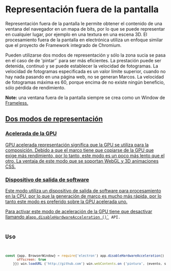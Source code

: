 # Representación fuera de la pantalla

Representación fuera de la pantalla le permite obtener el contenido de una ventana del navegador en un mapa de bits, por lo que se puede representar en cualquier lugar, por ejemplo en una textura en una escena 3D. El procesamiento fuera de la pantalla en electrónica utiliza un enfoque similar que el proyecto de Framework</a> integrado de Chromium.</p> 

Pueden utilizarse dos modos de representación y sólo la zona sucia se pasa en el caso de</code> de 'pintar'` para ser más eficientes. La prestación puede ser detenida, continuó y se puede establecer la velocidad de fotogramas. La velocidad de fotogramas especificada es un valor límite superior, cuando no hay nada pasando en una página web, no se generan Marcos. La velocidad de fotogramas máxima es 60, porque encima de no existe ningún beneficio, sólo pérdida de rendimiento.</p>

<p><strong>Note:</strong> una ventana fuera de la pantalla siempre se crea como un Window</a> de <a href="../api/frameless-window.md">Frameless.</p>

<h2>Dos modos de representación</h2>

<h3>Acelerada de la GPU</h3>

<p>GPU acelerada representación significa que la GPU se utiliza para la composición. Debido a que el marco tiene que copiarse de la GPU que exige más rendimiento, por lo tanto, este modo es un poco más lento que el otro. La ventaja de este modo que se soportan WebGL y 3D animaciones CSS.</p>

<h3>Dispositivo de salida de software</h3>

<p>Este modo utiliza un dispositivo de salida de software para procesamiento en la CPU, por lo que la generación de marco es mucho más rápida, por lo tanto este modo es preferido sobre la GPU acelerada uno.</p>

<p>Para activar este modo de aceleración de la GPU tiene que desactivar llamando al<a href="../api/app.md#appdisablehardwareacceleration"><code>app.disableHardwareAcceleration ()`</a> API.

## Uso

```javascript
const {app, BrowserWindow} = require('electron') app.disableHardwareAcceleration() que ganar app.once ('listo', () => {ganar = new BrowserWindow ({webPreferences: {
      offscreen: true
    }}) win.loadURL ('http://github.com') win.webContents.on ('pintura', (evento, sucio, la imagen) = > {/ / updateBitmap (sucio, image.getBitmap())}) win.webContents.setFrameRate(30)})
```